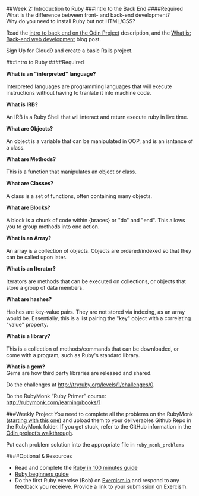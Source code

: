 ##Week 2: Introduction to Ruby
###Intro to the Back End
####Required
What is the difference between front- and back-end development?<br>
Why do you need to install Ruby but not HTML/CSS?

Read the [intro to back end on the Odin Project](http://www.theodinproject.com/web-development-101/introduction-to-the-back-end) description, and the [What is: Back-end web development](http://blog.generalassemb.ly/what-is-back-end-web-development/) blog post.

Sign Up for Cloud9 and create a basic Rails project.

###Intro to Ruby
####Required

**What is an "interpreted" language?<br>**  
Interpreted languages are programming languages that will execute instructions without having to tranlate it into machine code.

**What is IRB?<br>**  
An IRB is a Ruby Shell that wil interact and return execute ruby in live time.

**What are Objects?<br>**  
An object is a variable that can be manipulated in OOP, and is an isntance of a class.

**What are Methods?<br>**  
This is a function that manipulates an object or class.

**What are Classes?<br>**  
A class is a set of functions, often containing many objects.

**What are Blocks?<br>**  
A block is a chunk of code within {braces} or "do" and "end".  This allows you to group methods into one action.

**What is an Array?<br>**  
An array is a collection of objects.  Objects are ordered/indexed so that they can be called upon later.

**What is an Iterator?<br>**  
Iterators are methods that can be executed on collections, or objects that store a group of data members. 

**What are hashes?<br>**  
Hashes are key-value pairs.  They are not stored via indexing, as an array would be.  Essentially, this is a list pairing the "key" object with a correlating "value" property.

**What is a library?<br>**  
This is a collection of methods/commands that can be downloaded, or come with a program, such as Ruby's standard library.

**What is a gem?**  
Gems are how third party libraries are released and shared.

Do the challenges at http://tryruby.org/levels/1/challenges/0.

Do the RubyMonk “Ruby Primer” course: http://rubymonk.com/learning/books/1

###Weekly Project
You need to complete all the problems on the RubyMonk ([starting with this one](http://rubymonk.com/learning/books/1-ruby-primer/problems/9-calculator)) and upload them to your deliverables Github Repo in the RubyMonk folder. If you get stuck, refer to the GitHub information in the [Odin project’s walkthrough](http://www.theodinproject.com/web-development-101/html-css).

Put each problem solution into the appropriate file in `ruby_monk_problems`

####Optional & Resources
 - Read and complete the [Ruby in 100 minutes guide](http://tutorials.jumpstartlab.com/projects/ruby\_in\_100_minutes.html)
 - [Ruby beginners guide](https://hackhands.com/beginners-guide-ruby/)
 - Do the first Ruby exercise (Bob) on [Exercism.io](http://exercism.io/) and respond to any
   feedback you receieve.  Provide a link to your submission on
   Exercism.

